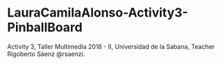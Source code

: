 # LauraCamilaAlonso-Activity3-PinballBoard
Activity 3, Taller Multimedia 2018 - II, Universidad de la Sabana, Teacher Rigoberto Sáenz @rsaenzi.

